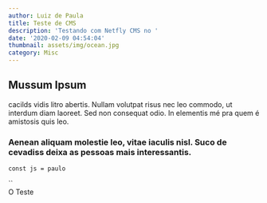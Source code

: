 ```yaml
---
author: Luiz de Paula
title: Teste de CMS
description: 'Testando com Netfly CMS no '
date: '2020-02-09 04:54:04'
thumbnail: assets/img/ocean.jpg
category: Misc
---
```

## Mussum Ipsum

cacilds vidis litro abertis.  Nullam volutpat risus nec leo commodo, ut interdum diam laoreet. Sed non consequat odio. In elementis mé pra quem é amistosis quis leo.

### Aenean aliquam molestie leo, vitae iaculis nisl. Suco de cevadiss deixa as pessoas mais interessantis.



`const js = paulo`

``\
O Teste
